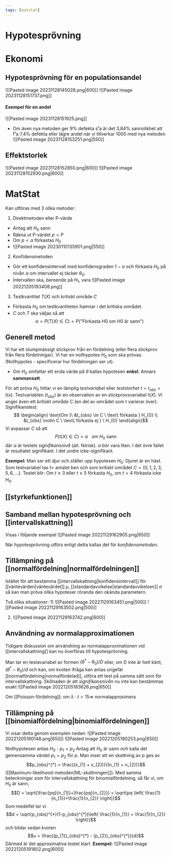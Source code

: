 ```yaml
---
tags: [matstat]
---
```

# Hypotesprövning 

# Ekonomi
## Hypotesprövning för en populationsandel
![[Pasted image 20231128145028.png|600]]
![[Pasted image 20231128151737.png]]
#### Exempel för en andel
![[Pasted image 20231128151925.png]]
- Om även nya metoden ger 9% defekta s˚a är det 3,84% sannolikhet att f˚a 7,4% defekta eller lägre andel när vi tillverkar 1000 med nya metoden
![[Pasted image 20231128153251.png|550]]
## Effektstorlek 
![[Pasted image 20231128152850.png|600]]
![[Pasted image 20231128152930.png|600]]


# MatStat
Kan utföras med 3 olika metoder:
1. Direktmetoden eller P-värde
- Antag att $H_{0}$ sann
- Räkna ut P-värdet $p = P$
- Om $p < \alpha$ förkastas $H_{0}$
- ![[Pasted image 20230110135901.png|550]]
2. Konfidensmetoden
- Gör ett konfidensintervall med konfidensgraden $1 - \alpha$ och förkasta $H_{0}$ på nivån $\alpha$ om intervallet ej täcker $\theta_{0}$.
- Intervallen ska, beroende på $H_{1}$, vara
  ![[Pasted image 20221205193408.png]]
3. Testkvantitet $T(X)$ och kritiskt område $C$
- Förkasta $H_{0}$ om testkvantiteten hamnar i det kritiska området. 
- $C$ och $T$ ska väljas så att $$\alpha = P(T(X) \in C) = P(\text{"Förkasta H0 om H0 är sann"})$$

## Generell metod
Vi har ett slumpmässigt stickprov från en fördelning (eller flera stickprov från flera fördelningar). Vi har en nollhypotes $H_0$ som ska prövas. (Nollhypotes - specificerar hur fördelningen ser ut). 
- Om $H_{0}$ omfattar ett enda värde på $\theta$ kallas hypotesen **enkel**. Annars **sammansatt**.

För att pröva $H_{0}$ hittar vi en lämplig *testvariabel* eller *teststorhet* $t= t_{obs} = t(x)$. Testvariablen ($t_{obs}$) är en observation av en stickprovsvariabel $t(X)$. Vi anger även ett *kritiskt område* C (en del av området som t varierar över). 
	Signifikanstest: $$ \begin{align} \text{Om }\  &t_{obs} \in C \ \text{ förkasta } H_{0} \\ &t_{obs} \notin  C \ \text{ förkasta ej } \ H_{0} \end{align}$$Vi avpassar $C$ så att $$P(t(X) \in C) = \alpha \ \ \text{ om } H_{0} \text{ sann }$$
där $\alpha$ är testets *signifikansnivå* (alt. felrisk). $\alpha$ bör vara liten. 
I det övre fallet är resultatet signifikant. I det undre icke-signifikant. 

**Exempel:** Man ser ett djur och ställer upp hypotesen $H_{0}$: Djuret är en häst. Som testvariabel tas $t =$ antalet ben och som kritiskt området $C = \{ 0,1,2,3,5,6,... \}$. Testet blir: Om $t \leq 3$ eller $t \geq 5$ förkasta $H_{0}$, om $t = 4$ förkasta icke $H_{0}$.

## [[styrkefunktionen]]

## Samband mellan hypotesprövning och [[intervallskattning]]

Visas i följande exempel
![[Pasted image 20221129162905.png|650]]

När hypotesprövning utförs enligt detta kallas det för *konfidensmetoden*. 

## Tillämpning på [[normalfördelning|normalfördelningen]]
Istället för att bestämma [[intervallskattning|konfidensintervall]] för [[väntevärden|väntevärdet]] $\mu$, [[standardavvikelse|standardavvikelsen]] $\sigma$ så kan man pröva olika hypoteser röranda den okända parametern. 

Två olika situationer:
1) 
![[Pasted image 20221129163451.png|500]]
![[Pasted image 20221129163502.png|500]]

2) 
   ![[Pasted image 20221129163742.png|600]]

## Användning av normalapproximationen
Tidigare diskussion om användning av normalapproximationen vid [[intervallskattning]] kan nu överföras till hypotesprövning.

Man tar en testavariabel av formen $(\theta^{*} - \theta_{0})/D$ eller, om D inte är helt känt, $(\theta^{*} - \theta_{0})/d$ och kan, om kvoten ifråga kan antas ungefär [[normalfördelning|normalfördelad]], utföra ett test på samma sätt som för intervallskattning. Skillnaden är att *signifikansnivån* nu inte kan bestämmas exakt
![[Pasted image 20221205183626.png|650]]

Om [[Poisson-fördelning]]: om $\lambda \cdot t > 15 \Rightarrow$ normalapproximera

## Tillämpning på [[binomialfördelning|binomialfördelningen]]
Vi visar detta genom exemplen nedan:
![[Pasted image 20221205190148.png|650]]
![[Pasted image 20221205190253.png|650]]

Nollhypotesen antas $H_{0} : p_{1} = p_{2}$
Antag att $H_{0}$ är sann och kalla det gemensamma värdet $p_{1}=p_{2}$ för $p$. Man inser att en skattning av $p$ ges av $$p_{obs}^{*} = \frac{(x_{1} + x_{2})}{(n_{1} + n_{2})}$$([[Maximum-likelihood-metoden|ML-skattningen]]). Med samma beteckningar som för intervallskattning för binomialfördelning, så får vi, om $H_{0}$ är sann, $$D = \sqrt{\frac{pq}{n_{1}}+\frac{pq}{n_{2}}} = \sqrt{pq \left( \frac{1}{n_{1}}+\frac{1}{n_{2}} \right)}$$Som medelfel tar vi $$d = \sqrt{p_{obs}^{*}(1-p_{obs}^{*})\left( \frac{1}{n_{1}} + \frac{1}{n_{2}} \right)}$$och bildar sedan kvoten $$u = \frac{(p_{1})_{obs}^{*} - (p_{2})_{obs}^{*}}{d}$$Därmed är det approximativa testet klart. 
**Exempel:**
![[Pasted image 20221205191802.png|600]]

